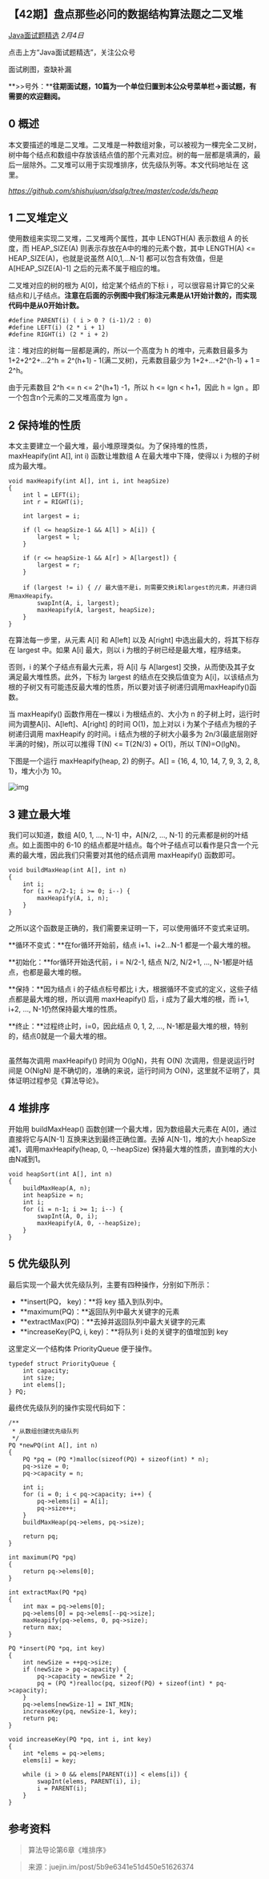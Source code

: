 ## 【42期】盘点那些必问的数据结构算法题之二叉堆

[Java面试题精选](javascript:void(0);) *2月4日*

点击上方“Java面试题精选”，关注公众号

面试刷图，查缺补漏



**>>号外：****往期面试题，10篇为一个单位归置到本公众号菜单栏->面试题，有需要的欢迎翻阅。**

## 0 概述

本文要描述的堆是二叉堆。二叉堆是一种数组对象，可以被视为一棵完全二叉树，树中每个结点和数组中存放该结点值的那个元素对应。树的每一层都是填满的，最后一层除外。二叉堆可以用于实现堆排序，优先级队列等。本文代码地址在 这里。

*https://github.com/shishujuan/dsalg/tree/master/code/ds/heap*

## 1 二叉堆定义

使用数组来实现二叉堆，二叉堆两个属性，其中 LENGTH(A) 表示数组 A 的长度，而 HEAP_SIZE(A) 则表示存放在A中的堆的元素个数，其中 LENGTH(A) <= HEAP_SIZE(A)，也就是说虽然 A[0,1,…N-1] 都可以包含有效值，但是 A[HEAP_SIZE(A)-1] 之后的元素不属于相应的堆。

二叉堆对应的树的根为 A[0]，给定某个结点的下标 i ，可以很容易计算它的父亲结点和儿子结点。**注意在后面的示例图中我们标注元素是从1开始计数的，而实现代码中是从0开始计数。**

```
#define PARENT(i) ( i > 0 ? (i-1)/2 : 0)
#define LEFT(i) (2 * i + 1)
#define RIGHT(i) (2 * i + 2)
```

注：堆对应的树每一层都是满的，所以一个高度为 h 的堆中，元素数目最多为 1+2+2^2+…2^h = 2^(h+1) - 1(满二叉树)，元素数目最少为 1+2+…+2^(h-1) + 1 = 2^h。

由于元素数目 2^h <= n <= 2^(h+1) -1，所以 h <= lgn < h+1，因此 h = lgn 。即一个包含n个元素的二叉堆高度为 lgn 。

## 2 保持堆的性质

本文主要建立一个最大堆，最小堆原理类似。为了保持堆的性质，maxHeapify(int A[], int i) 函数让堆数组 A 在最大堆中下降，使得以 i 为根的子树成为最大堆。

```
void maxHeapify(int A[], int i, int heapSize)
{
    int l = LEFT(i);
    int r = RIGHT(i);

    int largest = i;

    if (l <= heapSize-1 && A[l] > A[i]) {
        largest = l;
    }

    if (r <= heapSize-1 && A[r] > A[largest]) {
        largest = r;
    }

    if (largest != i) { // 最大值不是i，则需要交换i和largest的元素，并递归调用maxHeapify。
        swapInt(A, i, largest);
        maxHeapify(A, largest, heapSize);
    }
}
```

在算法每一步里，从元素 A[i] 和 A[left] 以及 A[right] 中选出最大的，将其下标存在 largest 中。如果 A[i] 最大，则以 i 为根的子树已经是最大堆，程序结束。

否则，i 的某个子结点有最大元素，将 A[i] 与 A[largest] 交换，从而使i及其子女满足最大堆性质。此外，下标为 largest 的结点在交换后值变为 A[i]，以该结点为根的子树又有可能违反最大堆的性质，所以要对该子树递归调用maxHeapify()函数。

当 maxHeapify() 函数作用在一棵以 i 为根结点的、大小为 n 的子树上时，运行时间为调整A[i]、A[left]、A[right] 的时间 O(1)，加上对以 i 为某个子结点为根的子树递归调用 maxHeapify 的时间。i 结点为根的子树大小最多为 2n/3(最底层刚好半满的时候)，所以可以推得 T(N) <= T(2N/3) + O(1)，所以 T(N)=O(lgN)。

下图是一个运行 maxHeapify(heap, 2) 的例子。A[] = {16, 4, 10, 14, 7, 9, 3, 2, 8, 1}，堆大小为 10。

![img](https://mmbiz.qpic.cn/mmbiz/8KKrHK5ic6XCaYLQUf89KAqmAk9FkN0dLnkrdiae5skMkKegmeDSTIiarFEyzPIRYrZiaGHKxnO8DyiaeDDKyNGYu0A/640?wx_fmt=other&tp=webp&wxfrom=5&wx_lazy=1&wx_co=1)

## 3 建立最大堆

我们可以知道，数组 A[0, 1, …, N-1] 中，A[N/2, …, N-1] 的元素都是树的叶结点。如上面图中的 6-10 的结点都是叶结点。每个叶子结点可以看作是只含一个元素的最大堆，因此我们只需要对其他的结点调用 maxHeapify() 函数即可。

```
void buildMaxHeap(int A[], int n)
{
    int i;
    for (i = n/2-1; i >= 0; i--) {
        maxHeapify(A, i, n);
    }
}
```

之所以这个函数是正确的，我们需要来证明一下，可以使用循环不变式来证明。

**循环不变式：**在for循环开始前，结点 i+1、i+2…N-1 都是一个最大堆的根。

**初始化：**for循环开始迭代前，i = N/2-1, 结点 N/2, N/2+1, …, N-1都是叶结点，也都是最大堆的根。

**保持：**因为结点 i 的子结点标号都比 i 大，根据循环不变式的定义，这些子结点都是最大堆的根，所以调用 maxHeapify() 后，i 成为了最大堆的根，而 i+1, i+2, …, N-1仍然保持最大堆的性质。

**终止：**过程终止时，i=0，因此结点 0, 1, 2, …, N-1都是最大堆的根，特别的，结点0就是一个最大堆的根。

![img](data:image/gif;base64,iVBORw0KGgoAAAANSUhEUgAAAAEAAAABCAYAAAAfFcSJAAAADUlEQVQImWNgYGBgAAAABQABh6FO1AAAAABJRU5ErkJggg==)

虽然每次调用 maxHeapify() 时间为 O(lgN)，共有 O(N) 次调用，但是说运行时间是 O(NlgN) 是不确切的，准确的来说，运行时间为 O(N)，这里就不证明了，具体证明过程参见《算法导论》。

## 4 堆排序

开始用 buildMaxHeap() 函数创建一个最大堆，因为数组最大元素在 A[0]，通过直接将它与A[N-1] 互换来达到最终正确位置。去掉 A[N-1]，堆的大小 heapSize 减1，调用maxHeapify(heap, 0, --heapSize) 保持最大堆的性质，直到堆的大小由N减到1。

```
void heapSort(int A[], int n)
{
    buildMaxHeap(A, n);
    int heapSize = n;
    int i;
    for (i = n-1; i >= 1; i--) {
        swapInt(A, 0, i);
        maxHeapify(A, 0, --heapSize);
    }
}
```

## 5 优先级队列

最后实现一个最大优先级队列，主要有四种操作，分别如下所示：

- **insert(PQ， key)：**将 key 插入到队列中。
- **maximum(PQ)：**返回队列中最大关键字的元素
- **extractMax(PQ)：**去掉并返回队列中最大关键字的元素
- **increaseKey(PQ, i, key)：**将队列 i 处的关键字的值增加到 key

这里定义一个结构体 PriorityQueue 便于操作。

```
typedef struct PriorityQueue {
    int capacity;
    int size;
    int elems[];
} PQ;
```

最终优先级队列的操作实现代码如下：

```
/**
 * 从数组创建优先级队列
 */
PQ *newPQ(int A[], int n)
{
    PQ *pq = (PQ *)malloc(sizeof(PQ) + sizeof(int) * n);
    pq->size = 0;
    pq->capacity = n;

    int i;
    for (i = 0; i < pq->capacity; i++) {
        pq->elems[i] = A[i];
        pq->size++;
    }
    buildMaxHeap(pq->elems, pq->size);

    return pq;
}

int maximum(PQ *pq)
{
    return pq->elems[0];
}

int extractMax(PQ *pq)
{
    int max = pq->elems[0];
    pq->elems[0] = pq->elems[--pq->size];
    maxHeapify(pq->elems, 0, pq->size);
    return max;
}

PQ *insert(PQ *pq, int key)
{
    int newSize = ++pq->size;
    if (newSize > pq->capacity) {
        pq->capacity = newSize * 2;
        pq = (PQ *)realloc(pq, sizeof(PQ) + sizeof(int) * pq->capacity);
    }
    pq->elems[newSize-1] = INT_MIN;
    increaseKey(pq, newSize-1, key);
    return pq;
}

void increaseKey(PQ *pq, int i, int key)
{
    int *elems = pq->elems;
    elems[i] = key;

    while (i > 0 && elems[PARENT(i)] < elems[i]) {
        swapInt(elems, PARENT(i), i);
        i = PARENT(i);
    }
}
```

## 参考资料

> 算法导论第6章《堆排序》

> 来源：juejin.im/post/5b9e6341e51d450e51626374